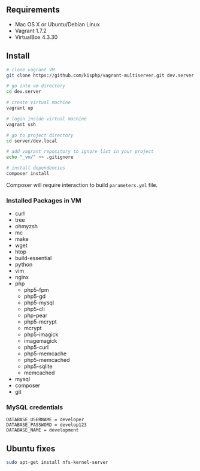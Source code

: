 ## Requirements

- Mac OS X or Ubuntu/Debian Linux
- Vagrant 1.7.2
- VirtualBox 4.3.30

## Install

```bash
# clone vagrant VM
git clone https://github.com/kisphp/vagrant-multiserver.git dev.server

# go into vm directory
cd dev.server

# create virtual machine
vagrant up

# login inside virtual machine
vagrant ssh

# go to project directory
cd server/dev.local

# add vagrant repository to ignore list in your project
echo "_vm/" >> .gitignore 

# install dependencies
composer install

```

Composer will require interaction to build `parameters.yml` file.

### Installed Packages in VM

- curl
- tree
- ohmyzsh
- mc
- make
- wget
- htop
- build-essential
- python
- vim
- nginx
- php
    - php5-fpm
    - php5-gd
    - php5-mysql
    - php5-cli
    - php-pear
    - php5-mcrypt
    - mcrypt
    - php5-imagick
    - imagemagick
    - php5-curl
    - php5-memcache
    - php5-memcached
    - php5-sqlite
    - memcached
- mysql
- composer
- git

### MySQL credentials

```
DATABASE_USERNAME = developer
DATABASE_PASSWORD = develop123
DATABASE_NAME = development
```

## Ubuntu fixes
```bash
sudo apt-get install nfs-kernel-server
```




